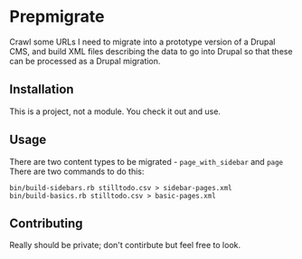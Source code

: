 # Prepmigrate

Crawl some URLs I need to migrate into a prototype version of a Drupal CMS,
and build XML files describing the data to go into Drupal so that these can
be processed as a Drupal migration.

## Installation

This is a project, not a module.   You check it out and use.

## Usage

There are two content types to be migrated - `page_with_sidebar` and `page`
There are two commands to do this:

    bin/build-sidebars.rb stilltodo.csv > sidebar-pages.xml
    bin/build-basics.rb stilltodo.csv > basic-pages.xml

## Contributing

Really should be private; don't contirbute but feel free to look.